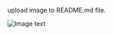 upload image to README.md file.

![Image text](https://github.com/zzuljs/CppLearning/blob/master/CppLearning/raw/master/Itachi.jpg)
